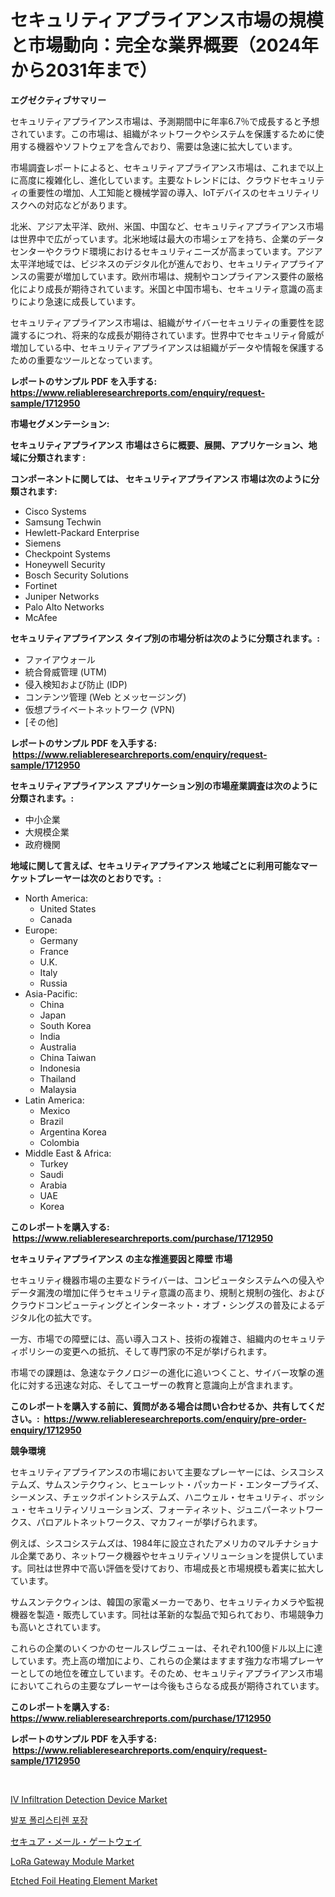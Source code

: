 <p><h1>セキュリティアプライアンス市場の規模と市場動向：完全な業界概要（2024年から2031年まで）</h1></p><p><strong>エグゼクティブサマリー</strong></p>
<p><p>セキュリティアプライアンス市場は、予測期間中に年率6.7％で成長すると予想されています。この市場は、組織がネットワークやシステムを保護するために使用する機器やソフトウェアを含んでおり、需要は急速に拡大しています。</p><p>市場調査レポートによると、セキュリティアプライアンス市場は、これまで以上に高度に複雑化し、進化しています。主要なトレンドには、クラウドセキュリティの重要性の増加、人工知能と機械学習の導入、IoTデバイスのセキュリティリスクへの対応などがあります。</p><p>北米、アジア太平洋、欧州、米国、中国など、セキュリティアプライアンス市場は世界中で広がっています。北米地域は最大の市場シェアを持ち、企業のデータセンターやクラウド環境におけるセキュリティニーズが高まっています。アジア太平洋地域では、ビジネスのデジタル化が進んでおり、セキュリティアプライアンスの需要が増加しています。欧州市場は、規制やコンプライアンス要件の厳格化により成長が期待されています。米国と中国市場も、セキュリティ意識の高まりにより急速に成長しています。</p><p>セキュリティアプライアンス市場は、組織がサイバーセキュリティの重要性を認識するにつれ、将来的な成長が期待されています。世界中でセキュリティ脅威が増加している中、セキュリティアプライアンスは組織がデータや情報を保護するための重要なツールとなっています。</p></p>
<p><strong>レポートのサンプル PDF を入手する: <a href="https://www.reliableresearchreports.com/enquiry/request-sample/1712950">https://www.reliableresearchreports.com/enquiry/request-sample/1712950</a></strong></p>
<p><strong>市場セグメンテーション:</strong></p>
<p><strong> セキュリティアプライアンス 市場はさらに概要、展開、アプリケーション、地域に分類されます :</strong></p>
<p><strong>コンポーネントに関しては、 セキュリティアプライアンス 市場は次のように分類されます: &nbsp;</strong></p>
<p><ul><li>Cisco Systems</li><li>Samsung Techwin</li><li>Hewlett-Packard Enterprise</li><li>Siemens</li><li>Checkpoint Systems</li><li>Honeywell Security</li><li>Bosch Security Solutions</li><li>Fortinet</li><li>Juniper Networks</li><li>Palo Alto Networks</li><li>McAfee</li></ul></p>
<p><strong> セキュリティアプライアンス タイプ別の市場分析は次のように分類されます。:</strong></p>
<p><ul><li>ファイアウォール</li><li>統合脅威管理 (UTM)</li><li>侵入検知および防止 (IDP)</li><li>コンテンツ管理 (Web とメッセージング)</li><li>仮想プライベートネットワーク (VPN)</li><li>[その他]</li></ul></p>
<p><strong>レポートのサンプル PDF を入手する: &nbsp;<a href="https://www.reliableresearchreports.com/enquiry/request-sample/1712950">https://www.reliableresearchreports.com/enquiry/request-sample/1712950</a></strong></p>
<p><strong> セキュリティアプライアンス アプリケーション別の市場産業調査は次のように分類されます。:</strong></p>
<p><ul><li>中小企業</li><li>大規模企業</li><li>政府機関</li></ul></p>
<p><strong>地域に関して言えば、セキュリティアプライアンス 地域ごとに利用可能なマーケットプレーヤーは次のとおりです。:</strong></p>
<p><ul>
    <li>
        North America:
        <ul>
            <li>United States</li>
            <li>Canada</li>
        </ul>
    </li>
    <li>
        Europe:
        <ul>
            <li>Germany</li>
            <li>France</li>
            <li>U.K.</li>
            <li>Italy</li>
            <li>Russia</li>
        </ul>
    </li>
    <li>
        Asia-Pacific:
        <ul>
            <li>China</li>
            <li>Japan</li>
            <li>South Korea</li>
            <li>India</li>
            <li>Australia</li>
            <li>China Taiwan</li>
            <li>Indonesia</li>
            <li>Thailand</li>
            <li>Malaysia</li>
        </ul>
    </li>
    <li>
        Latin America:
        <ul>
            <li>Mexico</li>
            <li>Brazil</li>
            <li>Argentina Korea</li>
            <li>Colombia</li>
        </ul>
    </li>
    <li>
        Middle East & Africa:
        <ul>
            <li>Turkey</li>
            <li>Saudi</li>
            <li>Arabia</li>
            <li>UAE</li>
            <li>Korea</li>
        </ul>
    </li>
    </ul></p>
<p><strong>このレポートを購入する: &nbsp;<a href="https://www.reliableresearchreports.com/purchase/1712950">https://www.reliableresearchreports.com/purchase/1712950</a></strong></p>
<p><strong>セキュリティアプライアンス の主な推進要因と障壁 市場</strong></p>
<p><p>セキュリティ機器市場の主要なドライバーは、コンピュータシステムへの侵入やデータ漏洩の増加に伴うセキュリティ意識の高まり、規制と規制の強化、およびクラウドコンピューティングとインターネット・オブ・シングスの普及によるデジタル化の拡大です。</p><p>一方、市場での障壁には、高い導入コスト、技術の複雑さ、組織内のセキュリティポリシーの変更への抵抗、そして専門家の不足が挙げられます。</p><p>市場での課題は、急速なテクノロジーの進化に追いつくこと、サイバー攻撃の進化に対する迅速な対応、そしてユーザーの教育と意識向上が含まれます。</p></p>
<p><strong>このレポートを購入する前に、質問がある場合は問い合わせるか、共有してください。:&nbsp; <a href="https://www.reliableresearchreports.com/enquiry/pre-order-enquiry/1712950">https://www.reliableresearchreports.com/enquiry/pre-order-enquiry/1712950</a></strong></p>
<p><strong>競争環境</strong></p>
<p><p>セキュリティアプライアンスの市場において主要なプレーヤーには、シスコシステムズ、サムスンテクウィン、ヒューレット・パッカード・エンタープライズ、シーメンス、チェックポイントシステムズ、ハニウェル・セキュリティ、ボッシュ・セキュリティソリューションズ、フォーティネット、ジュニパーネットワークス、パロアルトネットワークス、マカフィーが挙げられます。</p><p>例えば、シスコシステムズは、1984年に設立されたアメリカのマルチナショナル企業であり、ネットワーク機器やセキュリティソリューションを提供しています。同社は世界中で高い評価を受けており、市場成長と市場規模も着実に拡大しています。</p><p>サムスンテクウィンは、韓国の家電メーカーであり、セキュリティカメラや監視機器を製造・販売しています。同社は革新的な製品で知られており、市場競争力も高いとされています。</p><p>これらの企業のいくつかのセールスレヴニューは、それぞれ100億ドル以上に達しています。売上高の増加により、これらの企業はますます強力な市場プレーヤーとしての地位を確立しています。そのため、セキュリティアプライアンス市場においてこれらの主要なプレーヤーは今後もさらなる成長が期待されています。</p></p>
<p><strong>このレポートを購入する: &nbsp; <a href="https://www.reliableresearchreports.com/purchase/1712950">https://www.reliableresearchreports.com/purchase/1712950</a></strong></p>
<p><strong>レポートのサンプル PDF を入手する: &nbsp;<a href="https://www.reliableresearchreports.com/enquiry/request-sample/1712950">https://www.reliableresearchreports.com/enquiry/request-sample/1712950</a></strong><strong></strong></p>
<p>&nbsp;</p>
<p><p><a href="https://shimmer-gardenia-37a.notion.site/IV-Infiltration-Detection-Device-Market-Size-Market-Trends-and-Growth-Outlook-forecasted-for-perio-4ba2e6b50b454ec19d3ac366b0c12e17">IV Infiltration Detection Device Market</a></p><p><a href="https://github.com/vs2869dizt0/Market-Research-Report-List-1/blob/main/8095181186291.md">발포 폴리스티렌 포장</a></p><p><a href="https://github.com/oqoeusbvpadwjs08/Market-Research-Report-List-1/blob/main/2212089186383.md">セキュア・メール・ゲートウェイ</a></p><p><a href="https://view.publitas.com/reportprime-1/lora-gateway-module-market-size-growing-and-forecasted-for-period-from-2024-2031-and-provides-complete-market-analysis-of-this-market/">LoRa Gateway Module Market</a></p><p><a href="https://issuu.com/reportprime-2/docs/etched-foil-heating-element-market-size-2030.pptx">Etched Foil Heating Element Market</a></p></p>